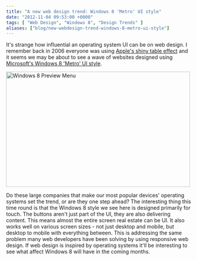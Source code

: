 ```yaml
---
title: "A new web design trend: Windows 8 'Metro' UI style"
date: "2012-11-04 09:53:00 +0000"
tags: [ "Web Design", "Windows 8", "Design Trends" ]
aliases: ["blog/new-webdesign-trend-windows-8-metro-ui-style"]
---
```

It's strange how influential an operating system UI can be on web design. I remember back in 2006 everyone was using [Apple's shiny table effect](http://wickedowl.blogspot.co.uk/2006/07/creating-apples-shiny-table-effect.html) and it seems we may be about to see a wave of websites designed using [Microsoft's Windows 8 'Metro' UI style](http://www.webresourcesdepot.com/everything-you-need-to-create-windows-8-metro-ui-styled-websites/).

<a href="http://www.flickr.com/photos/65839047@N07/6176933305/" title="Windows 8 Preview Menu by Ceo1O17, on Flickr"><img src="http://farm7.staticflickr.com/6176/6176933305_a7dba89b72.jpg" width="500" height="313" alt="Windows 8 Preview Menu"></a>

Do these large companies that make our most popular devices' operating systems set the trend, or are they one step ahead? The interesting thing this time round is that the Windows 8 style we see here is designed primarily for touch. The buttons aren't just part of the UI, they are also delivering content. This means almost the entire screen real estate can be UI. It also works well on various screen sizes - not just desktop and mobile, but desktop to mobile with everything between. This is addressing the same problem many web developers have been solving by using responsive web design. If web design is inspired by operating systems it'll be interesting to see what affect Windows 8 will have in the coming months.